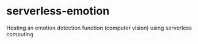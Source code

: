 # serverless-emotion
Hosting an emotion detection function (computer vision) using serverless computing
